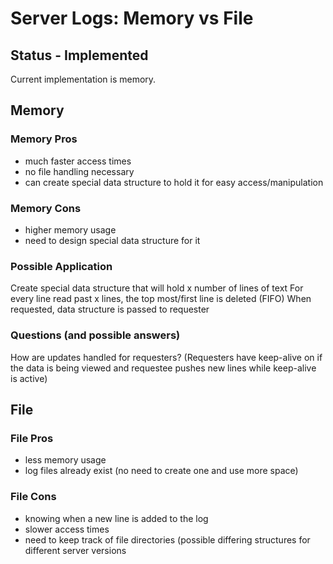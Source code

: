 # Server Logs: Memory vs File

## Status - Implemented

Current implementation is memory.

## Memory

### Memory Pros

- much faster access times
- no file handling necessary
- can create special data structure to hold it for easy access/manipulation

### Memory Cons

- higher memory usage
- need to design special data structure for it

### Possible Application

Create special data structure that will hold x number of lines of text
For every line read past x lines, the top most/first line is deleted (FIFO)
When requested, data structure is passed to requester

### Questions (and possible answers)

How are updates handled for requesters? (Requesters have keep-alive on if the data is being viewed and requestee pushes new lines while keep-alive is active)

## File

### File Pros

- less memory usage
- log files already exist (no need to create one and use more space)

### File Cons

- knowing when a new line is added to the log
- slower access times
- need to keep track of file directories (possible differing structures for different server versions
